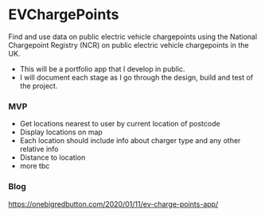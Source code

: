 # EVChargePoints
Find and use data on public electric vehicle chargepoints using the National Chargepoint Registry (NCR) on public electric vehicle chargepoints in the UK.

- This will be a portfolio app that I develop in public. 
- I will document each stage as I go through the design, build and test of the project.

### MVP
- Get locations nearest to user by current location of postcode
- Display locations on map
- Each location should include info about charger type and any other relative info
- Distance to location
- more tbc

### Blog
https://onebigredbutton.com/2020/01/11/ev-charge-points-app/
